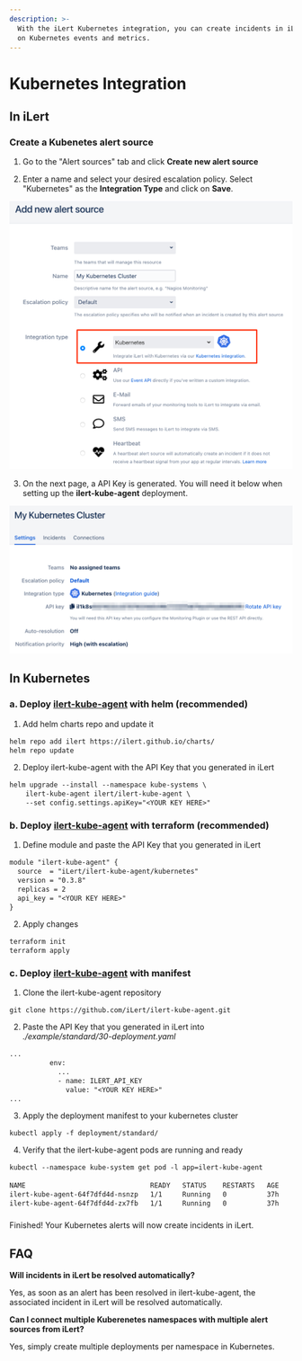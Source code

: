 ```yaml
---
description: >-
  With the iLert Kubernetes integration, you can create incidents in iLert based
  on Kubernetes events and metrics.
---
```


# Kubernetes Integration

## In iLert <a id="in-ilert"></a>

### Create a Kubenetes alert source <a id="create-alert-source"></a>

1. Go to the "Alert sources" tab and click **Create new alert source**

2. Enter a name and select your desired escalation policy. Select "Kubernetes" as the **Integration Type** and click on **Save**.

![](../.gitbook/assets/ilert%20%2833%29.png)

3. On the next page, a API Key is generated. You will need it below when setting up the **ilert-kube-agent** deployment.

![](../.gitbook/assets/ilert%20%2830%29.png)

## In Kubernetes <a id="in-kubernetes"></a>

### a. Deploy [ilert-kube-agent](https://github.com/iLert/ilert-kube-agent) with helm \(recommended\) <a id="deploy-a"></a>

1. Add helm charts repo and update it

```text
helm repo add ilert https://ilert.github.io/charts/
helm repo update
```

2. Deploy ilert-kube-agent with the API Key  that you generated in iLert 

```text
helm upgrade --install --namespace kube-systems \
    ilert-kube-agent ilert/ilert-kube-agent \
    --set config.settings.apiKey="<YOUR KEY HERE>"
```

### b. Deploy [ilert-kube-agent](https://github.com/iLert/ilert-kube-agent) with terraform \(recommended\) <a id="deploy-b"></a>

1. Define module and paste the API Key that you generated in iLert 

```text
module "ilert-kube-agent" {
  source  = "iLert/ilert-kube-agent/kubernetes"
  version = "0.3.8"
  replicas = 2
  api_key = "<YOUR KEY HERE>"
}
```

2. Apply changes

```text
terraform init
terraform apply
```

### c. Deploy [ilert-kube-agent](https://github.com/iLert/ilert-kube-agent) with manifest <a id="deploy-c"></a>

1. Clone the ilert-kube-agent repository

```text
git clone https://github.com/iLert/ilert-kube-agent.git
```

2. Paste the API Key that you generated in iLert into _./example/standard/30-deployment.yaml_

```text
...
          env:
            ...
            - name: ILERT_API_KEY
              value: "<YOUR KEY HERE>"
...
```

3. Apply the deployment manifest to your kubernetes cluster

```text
kubectl apply -f deployment/standard/
```

4. Verify that the ilert-kube-agent pods are running and ready

```text
kubectl --namespace kube-system get pod -l app=ilert-kube-agent

NAME                               READY   STATUS    RESTARTS   AGE
ilert-kube-agent-64f7dfd4d-nsnzp   1/1     Running   0          37h
ilert-kube-agent-64f7dfd4d-zx7fb   1/1     Running   0          37h
```

###  <a id="create-action-sequences"></a>

Finished! Your Kubernetes alerts will now create incidents in iLert.

## FAQ <a id="faq"></a>

**Will incidents in iLert be resolved automatically?**

Yes, as soon as an alert has been resolved in ilert-kube-agent, the associated incident in iLert will be resolved automatically.

**Can I connect multiple Kuberenetes namespaces with multiple alert sources from iLert?**

Yes, simply create multiple deployments per namespace in Kubernetes.

